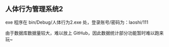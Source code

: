 ## 人体行为管理系统2

exe 程序在 bin/Debug/人体行为2.exe 处，登录账号/密码为：laoshi/111

由于数据库数据量较大，难以放上 GitHub，因此数据统计部分功能暂时难以跑来玩~

